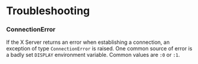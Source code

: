 # Troubleshooting

### ConnectionError

If the X Server returns an error when establishing a connection, an exception of type `ConnectionError` is raised. One common source of error is a badly set `DISPLAY` environment variable. Common values are `:0` or `:1`.